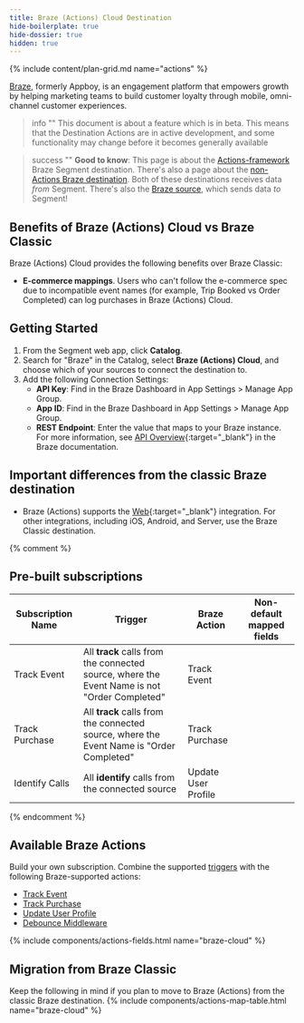 ```yaml
---
title: Braze (Actions) Cloud Destination
hide-boilerplate: true
hide-dossier: true
hidden: true
---
```

{% include content/plan-grid.md name="actions" %}

[Braze](https://www.braze.com/), formerly Appboy, is an engagement platform that empowers growth by helping marketing teams to build customer loyalty through mobile, omni-channel customer experiences.


> info ""
> This document is about a feature which is in beta. This means that the Destination Actions are in active development, and some functionality may change before it becomes generally available


> success ""
> **Good to know**: This page is about the [Actions-framework](/docs/connections/destinations/actions/) Braze Segment destination. There's also a page about the [non-Actions Braze destination](/docs/connections/destinations/catalog/braze/). Both of these destinations receives data _from_ Segment. There's also the [Braze source](/docs/connections/sources/catalog/cloud-apps/braze//), which sends data _to_ Segment!

## Benefits of Braze (Actions) Cloud vs Braze Classic

Braze (Actions) Cloud provides the following benefits over Braze Classic:

- **E-commerce mappings**. Users who can't follow the e-commerce spec due to incompatible event names (for example, Trip Booked vs Order Completed) can log purchases in Braze (Actions) Cloud.

## Getting Started

1. From the Segment web app, click **Catalog**.
2. Search for "Braze" in the Catalog, select **Braze (Actions) Cloud**, and choose which of your sources to connect the destination to.
3. Add the following Connection Settings:
   - **API Key**: Find in the Braze Dashboard in App Settings > Manage App Group.
   - **App ID**: Find in the Braze Dashboard in App Settings > Manage App Group.
   - **REST Endpoint**: Enter the value that maps to your Braze instance. For more information, see [API Overview](https://www.braze.com/docs/api/basics/){:target="_blank"} in the Braze documentation.


## Important differences from the classic Braze destination
- Braze (Actions) supports the [Web](https://github.com/segment-integrations/analytics.js-integration-appboy){:target="_blank"} integration. For other integrations, including iOS, Android, and Server, use the Braze Classic destination.

{% comment %}
## Pre-built subscriptions

| Subscription Name | Trigger                                                                                      | Braze Action        | Non-default mapped fields |
| ----------------- | -------------------------------------------------------------------------------------------- | ------------------- | ------------------------- |
| Track Event       | All **track** calls from the connected source, where the Event Name is not "Order Completed" | Track Event         |                           |
| Track Purchase    | All **track** calls from the connected source, where the Event Name is "Order Completed"     | Track Purchase      |                           |
| Identify Calls    | All **identify** calls from the connected source                                             | Update User Profile |                           |
{% endcomment %}

## Available Braze Actions

Build your own subscription. Combine the supported [triggers](/docs/connections/destinations/actions/#components-of-a-destination-action) with the following Braze-supported actions:
- [Track Event](#track-event)
- [Track Purchase](#track-event)
- [Update User Profile](#update-user-profile)
- [Debounce Middleware](#debounce-middleware)

{% include components/actions-fields.html name="braze-cloud" %}

## Migration from Braze Classic
Keep the following in mind if you plan to move to Braze (Actions) from the classic Braze destination.
{% include components/actions-map-table.html name="braze-cloud" %}

